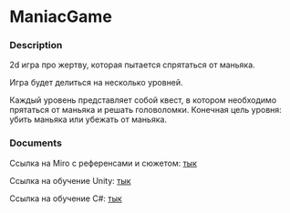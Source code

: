 # ManiacGame

### Description 
2d игра про жертву, которая пытается спрятаться от маньяка. 

Игра будет делиться на несколько уровней.

Каждый уровень представляет собой квест, в котором необходимо прятаться от маньяка и решать головоломки. Конечная цель уровня: убить маньяка или убежать от маньяка.

### Documents
Ссылка на Miro с референсами и сюжетом: [тык](https://miro.com/welcome/R0RMbFF3N1dGRnVQdzQyUUoxUGlWeElINnVEa0xpWmdheWhJUkh2U3c0Vk1wTW5CcWY1TzhYM1hZYWc3R3pjZXwzMDc0NDU3MzYxMDQ5MjgwNDA1fDE=?share_link_id=519703877046)

Ссылка на обучение Unity: [тык](https://stepik.org/course/126291/syllabus)

Ссылка на обучение C#: [тык](https://www.sololearn.com/ru/learn/courses/c-sharp-intermediate)

